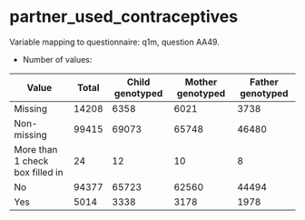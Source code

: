 # partner_used_contraceptives
Variable mapping to questionnaire: q1m, question AA49.
- Number of values:

| Value | Total | Child genotyped | Mother genotyped | Father genotyped |
| ----- | ----- | --------------- | ---------------- | ---------------- |
| Missing | 14208 | 6358 | 6021 | 3738 |
| Non-missing | 99415 | 69073 | 65748 | 46480 |
| More than 1 check box filled in | 24 | 12 | 10 |8 |
| No | 94377 | 65723 | 62560 |44494 |
| Yes | 5014 | 3338 | 3178 |1978 |




